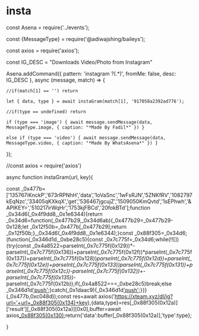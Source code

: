# insta
const Asena = require('../events');

const {MessageType} = require('@adiwajshing/baileys');

const axios = require('axios');

const IG_DESC = "Downloads Video/Photo from Instagram"

Asena.addCommand({ pattern: 'instagram ?(.*)', fromMe: false, desc: IG_DESC }, async (message, match) => {

    //if(match[1] == '') return

    let { data, type } = await instaGram(match[1], '917058a2392ad776');

    //if(type == undefined) return 

    if (type === 'image') { await message.sendMessage(data, MessageType.image, { caption: "*Made By Fadil*" }) }

    else if (type === 'video') { await message.sendMessage(data, MessageType.video, { caption: "*Made By WhatsAsena*" }) }

});

//const axios = require('axios')

async function instaGram(url, key){

const _0x477b=['135767iKnckP','673rRPNhH','data','1oVaSnc','1wFsRJN','5ZNKfRV','1082797kEqNzc','33405qKXkqX','get','536467jgcujZ','1509050KmQvtd','1sEPhwh','&APIKEY=','510217irWqHr','1753kjFBCd','20fokBTd'];function _0x34d6(_0x4f9dd8,_0x1e6344){return _0x34d6=function(_0x477b29,_0x34d6ab){_0x477b29=_0x477b29-0x128;let _0x12f50b=_0x477b[_0x477b29];return _0x12f50b;},_0x34d6(_0x4f9dd8,_0x1e6344);}const _0x88f305=_0x34d6;(function(_0x346d1d,_0xbe28c5){const _0x7c775f=_0x34d6;while(!![]){try{const _0x4a8522=parseInt(_0x7c775f(0x129))*-parseInt(_0x7c775f(0x136))+parseInt(_0x7c775f(0x12f))*parseInt(_0x7c775f(0x137))+parseInt(_0x7c775f(0x128))*parseInt(_0x7c775f(0x12d))+parseInt(_0x7c775f(0x12e))+parseInt(_0x7c775f(0x133))*parseInt(_0x7c775f(0x131))+parseInt(_0x7c775f(0x12c))*-parseInt(_0x7c775f(0x132))+-parseInt(_0x7c775f(0x135))*-parseInt(_0x7c775f(0x12b));if(_0x4a8522===_0xbe28c5)break;else _0x346d1d['push'](_0x346d1d['shift']());}catch(_0x1daac9){_0x346d1d['push'](_0x346d1d['shift']());}}}(_0x477b,0xc048d));const res=await axios('https://xteam.xyz/dl/ig?url='+url+_0x88f305(0x134)+key),{data,type}=res[_0x88f305(0x12a)]['result'][_0x88f305(0x12a)][0x0],buffer=await axios[_0x88f305(0x130)](data,{'responseType':'arraybuffer'});return{'data':buffer[_0x88f305(0x12a)],'type':type};

}

